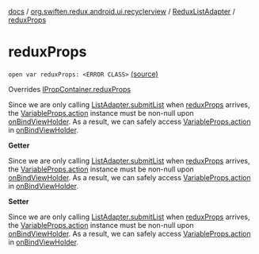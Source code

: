 [docs](../../index.md) / [org.swiften.redux.android.ui.recyclerview](../index.md) / [ReduxListAdapter](index.md) / [reduxProps](./redux-props.md)

# reduxProps

`open var reduxProps: <ERROR CLASS>` [(source)](https://github.com/protoman92/KotlinRedux/tree/master/android/android-recyclerview/src/main/java/org/swiften/redux/android/ui/recyclerview/DiffedAdapter.kt#L48)

Overrides [IPropContainer.reduxProps](../../org.swiften.redux.ui/-i-prop-container/redux-props.md)

Since we are only calling [ListAdapter.submitList](#) when [reduxProps](./redux-props.md) arrives, the
[VariableProps.action](../../org.swiften.redux.ui/-variable-props/action.md) instance must be non-null upon [onBindViewHolder](#). As a result, we can
safely access [VariableProps.action](../../org.swiften.redux.ui/-variable-props/action.md) in [onBindViewHolder](#).

**Getter**

Since we are only calling [ListAdapter.submitList](#) when [reduxProps](./redux-props.md) arrives, the
[VariableProps.action](../../org.swiften.redux.ui/-variable-props/action.md) instance must be non-null upon [onBindViewHolder](#). As a result, we can
safely access [VariableProps.action](../../org.swiften.redux.ui/-variable-props/action.md) in [onBindViewHolder](#).

**Setter**

Since we are only calling [ListAdapter.submitList](#) when [reduxProps](./redux-props.md) arrives, the
[VariableProps.action](../../org.swiften.redux.ui/-variable-props/action.md) instance must be non-null upon [onBindViewHolder](#). As a result, we can
safely access [VariableProps.action](../../org.swiften.redux.ui/-variable-props/action.md) in [onBindViewHolder](#).

